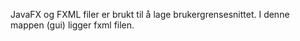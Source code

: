 JavaFX og FXML filer er brukt til å lage brukergrensesnittet. 
I denne mappen (gui) ligger fxml filen. 